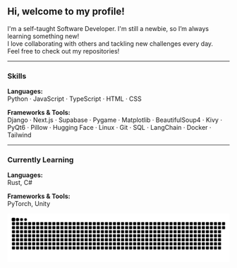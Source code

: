## Hi, welcome to my profile!

I'm a self-taught Software Developer. I'm still a newbie, so I’m always learning something new!  
I love collaborating with others and tackling new challenges every day.  
Feel free to check out my repositories!

---

### Skills

**Languages:**  
Python · JavaScript · TypeScript · HTML · CSS

**Frameworks & Tools:**  
Django · Next.js · Supabase · Pygame · Matplotlib · BeautifulSoup4 · Kivy · PyQt6 · Pillow · Hugging Face · Linux · Git · SQL · LangChain · Docker · Tailwind

---

### Currently Learning

**Languages:**  
Rust, C#

**Frameworks & Tools:**  
PyTorch, Unity

<picture>
  <source media="(prefers-color-scheme: dark)" srcset="https://raw.githubusercontent.com/KITFC-dev/KITFC-dev/output/github-contribution-grid-snake-dark.svg">
  <source media="(prefers-color-scheme: light)" srcset="https://raw.githubusercontent.com/KITFC-dev/KITFC-dev/output/github-contribution-grid-snake.svg">
  <img alt="github contribution grid snake animation" src="https://raw.githubusercontent.com/KITFC-dev/KITFC-dev/output/github-contribution-grid-snake.svg">
</picture>
